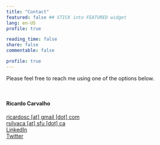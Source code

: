 ```yaml
---
title: "Contact"
featured: false ## STICK into FEATURED widget
lang: en-US
profile: true

reading_time: false
share: false
commentable: false

profile: true
---
```

Please feel free to reach me using one of the options below.

<div class="container footer">
  <br/>
  <h4>
  Ricardo Carvalho
  </h4>
  <i class="fa fa-envelope" style="font-size:17px;"></i> <a href="">ricardosc [at] gmail [dot] com</a><br/>
  <i class="fa fa-envelope" style="font-size:17px;"></i> <a href="">rsilvaca [at] sfu [dot] ca</a><br/>
  <i class="fab fa-linkedin" style="font-size:20px;"></i> <a target="_blank" href="https://www.linkedin.com/in/ricardoscr/">LinkedIn</a><br/>
  <i class="fab fa-twitter" style="font-size:20px;"></i> <a target="_blank" href="https://twitter.com/ricardocarv_lho">Twitter</a>
  <br/><br/>
</div>
